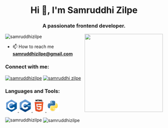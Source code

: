 <h1 align="center">Hi 👋, I'm Samruddhi Zilpe</h1>
<h3 align="center">A passionate frontend developer.</h3>
<img src="C:\Users\samru\OneDrive\Desktop\coding.png alt=image" width="250" height="250" align="right">


<p align="left"> <img src="https://komarev.com/ghpvc/?username=samruddhizilpe&label=Profile%20views&color=0e75b6&style=flat" alt="samruddhizilpe" /> </p>

- 📫 How to reach me **samruddhizilpe@gmail.com**

<h3 align="left">Connect with me:</h3>
<p align="left">
<a href="https://twitter.com/samruddhizilp" target="blank"><img align="center" src="https://raw.githubusercontent.com/rahuldkjain/github-profile-readme-generator/master/src/images/icons/Social/twitter.svg" alt="samruddhizilpe" height="30" width="40" /></a>
<a href="http://linkedin.com/in/samruddhi-zilpe-14b3271b9" target="blank"><img align="center" src="https://raw.githubusercontent.com/rahuldkjain/github-profile-readme-generator/master/src/images/icons/Social/linked-in-alt.svg" alt="samruddhi zilpe" height="30" width="40" /></a>
</p>

<h3 align="left">Languages and Tools:</h3>
<p align="left"> <a href="https://www.cprogramming.com/" target="_blank" rel="noreferrer"> <img src="https://raw.githubusercontent.com/devicons/devicon/master/icons/c/c-original.svg" alt="c" width="40" height="40"/> </a> <a href="https://www.w3schools.com/cpp/" target="_blank" rel="noreferrer"> <img src="https://raw.githubusercontent.com/devicons/devicon/master/icons/cplusplus/cplusplus-original.svg" alt="cplusplus" width="40" height="40"/> </a> <a href="https://www.w3.org/html/" target="_blank" rel="noreferrer"> <img src="https://raw.githubusercontent.com/devicons/devicon/master/icons/html5/html5-original-wordmark.svg" alt="html5" width="40" height="40"/> </a> <a href="https://www.python.org" target="_blank" rel="noreferrer"> <img src="https://raw.githubusercontent.com/devicons/devicon/master/icons/python/python-original.svg" alt="python" width="40" height="40"/> </a> </p>

<p><img align="left" src="https://github-readme-stats.vercel.app/api/top-langs?username=samruddhizilpe&show_icons=true&locale=en&layout=compact" alt="samruddhizilpe" /></p>

<p>&nbsp;<img align="center" src="https://github-readme-stats.vercel.app/api?username=samruddhizilpe&show_icons=true&locale=en" alt="samruddhizilpe" /></p>

